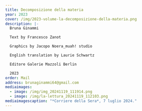 ```yaml
---
title: Decomposizione della materia
year: 2023
cover: /img/2023-volume-la-decomposizione-della-materia.png
description: |-
  Bruna Ginammi

  Text by Francesco Zanot

  Graphics by Jacopo Noera_muah! studio

  English translation by Laurie Schwartz

  Editore Galerie Mazzoli Berlin

  2023
order: Mail
address: brunaginammi64@gmail.com
mediaimages:
  - image: /img/img_20241119_111914.png
  - image: /img/la-lettura_20241119_112103.png
mediaimagescaption: "*Corriere della Sera*, 7 luglio 2024."
---
```

